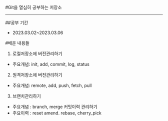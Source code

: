 #Git을 열심히 공부하는 저장소

---


##공부 기간
- 2023.03.02~2023.03.06


#배운 내용들
1. 로컬저장소에 버전관리하기
- 주요개념: init, add, commit, log, status
2. 원격저장소에 버전관리하기 
- 주요개념: remote, add, push, fetch, pull
3. 브랜치관리하기
- 주요개념 : branch, merge
커밋이력 관리하기
- 주요이력 : reset amend. rebase, cherry_pick